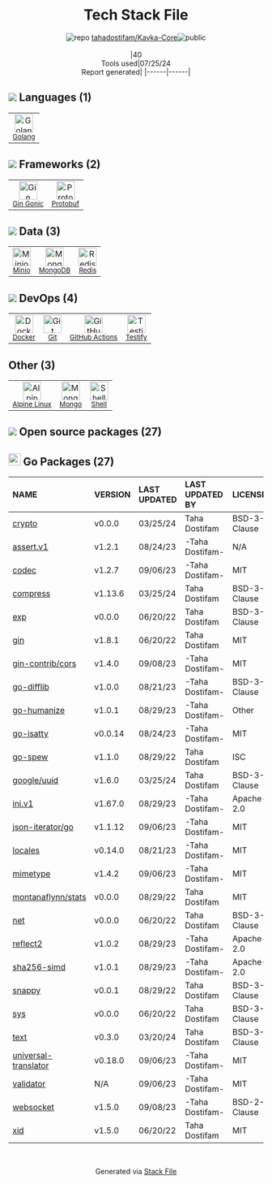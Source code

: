 <!--
&lt;--- Readme.md Snippet without images Start ---&gt;
## Tech Stack
tahadostifam/Kavka-Core is built on the following main stack:

- [Golang](http://golang.org/) – Languages
- [Gin Gonic](https://gin-gonic.com/) – Frameworks (Full Stack)
- [Protobuf](https://developers.google.com/protocol-buffers/) – Serialization Frameworks
- [Minio](https://minio.io/) – Cloud Storage
- [MongoDB](http://www.mongodb.com/) – Databases
- [Redis](http://redis.io/) – In-Memory Databases
- [Docker](https://www.docker.com/) – Virtual Machine Platforms & Containers
- [GitHub Actions](https://github.com/features/actions) – Continuous Integration
- [Testify](https://github.com/stretchr/testify) – Go Testing
- [Alpine Linux](https://www.alpinelinux.org/) – Operating Systems
- [Shell](https://en.wikipedia.org/wiki/Shell_script) – Shells

Full tech stack [here](/techstack.md)

&lt;--- Readme.md Snippet without images End ---&gt;

&lt;--- Readme.md Snippet with images Start ---&gt;
## Tech Stack
tahadostifam/Kavka-Core is built on the following main stack:

- <img width='25' height='25' src='https://img.stackshare.io/service/1005/O6AczwfV_400x400.png' alt='Golang'/> [Golang](http://golang.org/) – Languages
- <img width='25' height='25' src='https://img.stackshare.io/service/4221/7894478.png' alt='Gin Gonic'/> [Gin Gonic](https://gin-gonic.com/) – Frameworks (Full Stack)
- <img width='25' height='25' src='https://img.stackshare.io/service/4393/ma2jqJKH_400x400.png' alt='Protobuf'/> [Protobuf](https://developers.google.com/protocol-buffers/) – Serialization Frameworks
- <img width='25' height='25' src='https://img.stackshare.io/service/4485/gTawkyAA.png' alt='Minio'/> [Minio](https://minio.io/) – Cloud Storage
- <img width='25' height='25' src='https://img.stackshare.io/service/1030/leaf-360x360.png' alt='MongoDB'/> [MongoDB](http://www.mongodb.com/) – Databases
- <img width='25' height='25' src='https://img.stackshare.io/service/1031/default_cbce472cd134adc6688572f999e9122b9657d4ba.png' alt='Redis'/> [Redis](http://redis.io/) – In-Memory Databases
- <img width='25' height='25' src='https://img.stackshare.io/service/586/n4u37v9t_400x400.png' alt='Docker'/> [Docker](https://www.docker.com/) – Virtual Machine Platforms & Containers
- <img width='25' height='25' src='https://img.stackshare.io/service/11563/actions.png' alt='GitHub Actions'/> [GitHub Actions](https://github.com/features/actions) – Continuous Integration
- <img width='25' height='25' src='https://img.stackshare.io/service/8695/stretchr.png' alt='Testify'/> [Testify](https://github.com/stretchr/testify) – Go Testing
- <img width='25' height='25' src='https://img.stackshare.io/service/6429/alpine_linux.png' alt='Alpine Linux'/> [Alpine Linux](https://www.alpinelinux.org/) – Operating Systems
- <img width='25' height='25' src='https://img.stackshare.io/service/4631/default_c2062d40130562bdc836c13dbca02d318205a962.png' alt='Shell'/> [Shell](https://en.wikipedia.org/wiki/Shell_script) – Shells

Full tech stack [here](/techstack.md)

&lt;--- Readme.md Snippet with images End ---&gt;
-->
<div align="center">

# Tech Stack File
![](https://img.stackshare.io/repo.svg "repo") [tahadostifam/Kavka-Core](https://github.com/tahadostifam/Kavka-Core)![](https://img.stackshare.io/public_badge.svg "public")
<br/><br/>
|40<br/>Tools used|07/25/24 <br/>Report generated|
|------|------|
</div>

## <img src='https://img.stackshare.io/languages.svg'/> Languages (1)
<table><tr>
  <td align='center'>
  <img width='36' height='36' src='https://img.stackshare.io/service/1005/O6AczwfV_400x400.png' alt='Golang'>
  <br>
  <sub><a href="http://golang.org/">Golang</a></sub>
  <br>
  <sub></sub>
</td>

</tr>
</table>

## <img src='https://img.stackshare.io/frameworks.svg'/> Frameworks (2)
<table><tr>
  <td align='center'>
  <img width='36' height='36' src='https://img.stackshare.io/service/4221/7894478.png' alt='Gin Gonic'>
  <br>
  <sub><a href="https://gin-gonic.com/">Gin Gonic</a></sub>
  <br>
  <sub></sub>
</td>

<td align='center'>
  <img width='36' height='36' src='https://img.stackshare.io/service/4393/ma2jqJKH_400x400.png' alt='Protobuf'>
  <br>
  <sub><a href="https://developers.google.com/protocol-buffers/">Protobuf</a></sub>
  <br>
  <sub></sub>
</td>

</tr>
</table>

## <img src='https://img.stackshare.io/databases.svg'/> Data (3)
<table><tr>
  <td align='center'>
  <img width='36' height='36' src='https://img.stackshare.io/service/4485/gTawkyAA.png' alt='Minio'>
  <br>
  <sub><a href="https://minio.io/">Minio</a></sub>
  <br>
  <sub></sub>
</td>

<td align='center'>
  <img width='36' height='36' src='https://img.stackshare.io/service/1030/leaf-360x360.png' alt='MongoDB'>
  <br>
  <sub><a href="http://www.mongodb.com/">MongoDB</a></sub>
  <br>
  <sub></sub>
</td>

<td align='center'>
  <img width='36' height='36' src='https://img.stackshare.io/service/1031/default_cbce472cd134adc6688572f999e9122b9657d4ba.png' alt='Redis'>
  <br>
  <sub><a href="http://redis.io/">Redis</a></sub>
  <br>
  <sub></sub>
</td>

</tr>
</table>

## <img src='https://img.stackshare.io/devops.svg'/> DevOps (4)
<table><tr>
  <td align='center'>
  <img width='36' height='36' src='https://img.stackshare.io/service/586/n4u37v9t_400x400.png' alt='Docker'>
  <br>
  <sub><a href="https://www.docker.com/">Docker</a></sub>
  <br>
  <sub></sub>
</td>

<td align='center'>
  <img width='36' height='36' src='https://img.stackshare.io/service/1046/git.png' alt='Git'>
  <br>
  <sub><a href="http://git-scm.com/">Git</a></sub>
  <br>
  <sub></sub>
</td>

<td align='center'>
  <img width='36' height='36' src='https://img.stackshare.io/service/11563/actions.png' alt='GitHub Actions'>
  <br>
  <sub><a href="https://github.com/features/actions">GitHub Actions</a></sub>
  <br>
  <sub></sub>
</td>

<td align='center'>
  <img width='36' height='36' src='https://img.stackshare.io/service/8695/stretchr.png' alt='Testify'>
  <br>
  <sub><a href="https://github.com/stretchr/testify">Testify</a></sub>
  <br>
  <sub></sub>
</td>

</tr>
</table>

## Other (3)
<table><tr>
  <td align='center'>
  <img width='36' height='36' src='https://img.stackshare.io/service/6429/alpine_linux.png' alt='Alpine Linux'>
  <br>
  <sub><a href="https://www.alpinelinux.org/">Alpine Linux</a></sub>
  <br>
  <sub></sub>
</td>

<td align='center'>
  <img width='36' height='36' src='https://img.stackshare.io/service/3519/3wgIDj3j_normal.png' alt='Mongo'>
  <br>
  <sub><a href="http://wedesignapps.herokuapp.com">Mongo</a></sub>
  <br>
  <sub></sub>
</td>

<td align='center'>
  <img width='36' height='36' src='https://img.stackshare.io/service/4631/default_c2062d40130562bdc836c13dbca02d318205a962.png' alt='Shell'>
  <br>
  <sub><a href="https://en.wikipedia.org/wiki/Shell_script">Shell</a></sub>
  <br>
  <sub></sub>
</td>

</tr>
</table>


## <img src='https://img.stackshare.io/group.svg' /> Open source packages (27)</h2>

## <img width='24' height='24' src='https://img.stackshare.io/service/21112/default_1346bbda8fe03e4dce5601323a3ca47a10c1ae36.png'/> Go Packages (27)

|NAME|VERSION|LAST UPDATED|LAST UPDATED BY|LICENSE|VULNERABILITIES|
|:------|:------|:------|:------|:------|:------|
|[crypto](https://pkg.go.dev/golang.org/x/crypto)|v0.0.0|03/25/24|Taha Dostifam |BSD-3-Clause|[CVE-2020-9283](https://github.com/advisories/GHSA-ffhg-7mh4-33c4) (Moderate)|
|[assert.v1](https://pkg.go.dev/gopkg.in/go-playground/assert.v1)|v1.2.1|08/24/23|-Taha Dostifam‍- |N/A|N/A|
|[codec](https://pkg.go.dev/github.com/ugorji/go/codec)|v1.2.7|09/06/23|-Taha Dostifam‍- |MIT|N/A|
|[compress](https://pkg.go.dev/github.com/klauspost/compress)|v1.13.6|03/25/24|Taha Dostifam |BSD-3-Clause|N/A|
|[exp](https://pkg.go.dev/golang.org/x/exp)|v0.0.0|06/20/22|Taha Dostifam |BSD-3-Clause|N/A|
|[gin](https://pkg.go.dev/github.com/gin-gonic/gin)|v1.8.1|06/20/22|Taha Dostifam |MIT|N/A|
|[gin-contrib/cors](https://pkg.go.dev/github.com/gin-contrib/cors)|v1.4.0|09/08/23|-Taha Dostifam‍- |MIT|N/A|
|[go-difflib](https://pkg.go.dev/github.com/pmezard/go-difflib)|v1.0.0|08/21/23|-Taha Dostifam‍- |BSD-3-Clause|N/A|
|[go-humanize](https://pkg.go.dev/github.com/dustin/go-humanize)|v1.0.1|08/29/23|-Taha Dostifam‍- |Other|N/A|
|[go-isatty](https://pkg.go.dev/github.com/mattn/go-isatty)|v0.0.14|08/24/23|-Taha Dostifam‍- |MIT|N/A|
|[go-spew](https://pkg.go.dev/github.com/davecgh/go-spew)|v1.1.0|08/29/22|Taha Dostifam |ISC|N/A|
|[google/uuid](https://pkg.go.dev/github.com/google/uuid)|v1.6.0|03/25/24|Taha Dostifam |BSD-3-Clause|N/A|
|[ini.v1](https://pkg.go.dev/gopkg.in/ini.v1)|v1.67.0|08/29/23|-Taha Dostifam‍- |Apache-2.0|N/A|
|[json-iterator/go](https://pkg.go.dev/github.com/json-iterator/go)|v1.1.12|09/06/23|-Taha Dostifam‍- |MIT|N/A|
|[locales](https://pkg.go.dev/github.com/go-playground/locales)|v0.14.0|08/21/23|-Taha Dostifam‍- |MIT|N/A|
|[mimetype](https://pkg.go.dev/github.com/gabriel-vasile/mimetype)|v1.4.2|09/06/23|-Taha Dostifam‍- |MIT|N/A|
|[montanaflynn/stats](https://pkg.go.dev/github.com/montanaflynn/stats)|v0.0.0|08/29/22|Taha Dostifam |MIT|N/A|
|[net](https://pkg.go.dev/golang.org/x/net)|v0.0.0|06/20/22|Taha Dostifam |BSD-3-Clause|N/A|
|[reflect2](https://pkg.go.dev/github.com/modern-go/reflect2)|v1.0.2|08/29/23|-Taha Dostifam‍- |Apache-2.0|N/A|
|[sha256-simd](https://pkg.go.dev/github.com/minio/sha256-simd)|v1.0.1|08/29/23|-Taha Dostifam‍- |Apache-2.0|N/A|
|[snappy](https://pkg.go.dev/github.com/golang/snappy)|v0.0.1|08/29/22|Taha Dostifam |BSD-3-Clause|N/A|
|[sys](https://pkg.go.dev/golang.org/x/sys)|v0.0.0|06/20/22|Taha Dostifam |BSD-3-Clause|N/A|
|[text](https://pkg.go.dev/golang.org/x/text)|v0.3.0|03/20/24|Taha Dostifam |BSD-3-Clause|N/A|
|[universal-translator](https://pkg.go.dev/github.com/go-playground/universal-translator)|v0.18.0|09/06/23|-Taha Dostifam‍- |MIT|N/A|
|[validator](https://pkg.go.dev/github.com/go-playground/validator)|N/A|09/06/23|-Taha Dostifam‍- |MIT|N/A|
|[websocket](https://pkg.go.dev/github.com/gorilla/websocket)|v1.5.0|09/08/23|-Taha Dostifam‍- |BSD-2-Clause|N/A|
|[xid](https://pkg.go.dev/github.com/rs/xid)|v1.5.0|06/20/22|Taha Dostifam |MIT|N/A|

<br/>
<div align='center'>

Generated via [Stack File](https://github.com/marketplace/stack-file)
